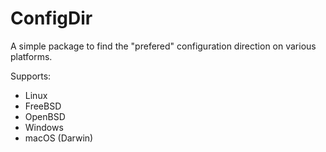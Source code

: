 # ConfigDir

A simple package to find the "prefered" configuration direction on various platforms.

Supports:

- Linux
- FreeBSD
- OpenBSD
- Windows
- macOS (Darwin)
